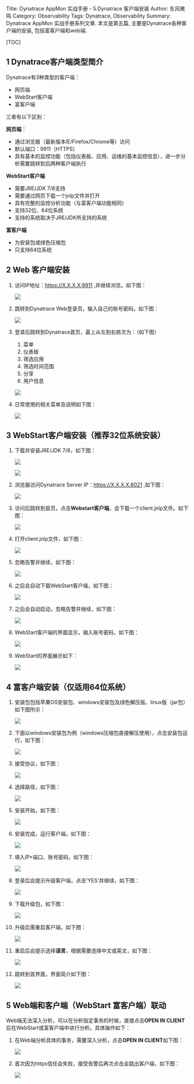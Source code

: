 Title: Dynatrace AppMon 实战手册 - 5.Dynatrace 客户端安装
Author: 东风微鸣
Category: Observability
Tags: Dynatrace, Observability
Summary: Dynatrace AppMon 实战手册系列文章. 本文是第五篇, 主要是Dynatrace各种客户端的安装, 包括富客户端和web端.

[TOC]

## 1 Dynatrace客户端类型简介

Dynatrace有3种类型的客户端：

- 网页端
- WebStart客户端
- 富客户端

三者有以下区别：

**网页端**：

- 通过浏览器（最新版本IE/Firefox/Chrome等）访问
- 默认端口：9911（HTTPS）
- 具有基本的监控功能（包括仪表板、应用、运维的基本监控信息），进一步分析需要跳转到后两种客户端执行

**WebStart客户端**

- 需要JRE/JDK  7/8支持
- 需要通过网页下载一个jnlp文件并打开
- 具有完整的监控分析功能（与富客户端功能相同）
- 支持32位、64位系统
- 支持的系统取决于JRE/JDK所支持的系统

**富客户端**

- 为安装包或绿色压缩包
- 只支持64位系统

## 2 Web 客户端安装

1. 访问IP地址：https://X.X.X.X:9911 ,并继续浏览。如下图：

    ![](http://pic.yupoo.com/east4ming_v/GeVynxlr/medium.jpg)

2. 跳转到Dynatrace Web登录页，输入自己的账号密码，如下图：

    ![](http://pic.yupoo.com/east4ming_v/GeVynKLL/medium.jpg)

3. 登录后跳转到Dynatrace首页，最上从左到右依次为：（如下图）

    1. 菜单
    2. 仪表板
    3. 筛选应用
    4. 筛选时间范围
    5. 分享
    6. 用户信息

    ![](http://pic.yupoo.com/east4ming_v/GeVyu6tA/medium.jpg)

4. 日常使用的相关菜单及说明如下图：

    ![](http://pic.yupoo.com/east4ming_v/GeVyCwo8/medium.jpg)

## 3 WebStart客户端安装（推荐32位系统安装）

1. 下载并安装JRE/JDK 7/8，如下图：

    ![](http://pic.yupoo.com/east4ming_v/GeVyD3Kn/medium.jpg)

    ![](http://pic.yupoo.com/east4ming_v/GeVyCVEm/medium.jpg)

2. 浏览器访问Dynatrace Server IP：https://X.X.X.X:8021 ,如下图：

    ![](http://pic.yupoo.com/east4ming_v/GeVyDEFL/medium.jpg)

3. 访问后跳转到首页，点击**Webstart客户端**，会下载一个client.jnlp文件。如下图：

    ![](http://pic.yupoo.com/east4ming_v/GeVyGvZ8/medium.jpg)

4. 打开client.jnlp文件，如下图：

    ![](http://pic.yupoo.com/east4ming_v/GeVyTbtC/medium.jpg)

5. 忽略告警并继续，如下图：

    ![](http://pic.yupoo.com/east4ming_v/GeVyTEQ2/medium.jpg)

6. 之后会自动下载WebStart客户端，如下图：

    ![](http://pic.yupoo.com/east4ming_v/GeVyV7rn/medium.jpg)

7. 之后会自动启动，忽略告警并继续，如下图：

    ![](http://pic.yupoo.com/east4ming_v/GeVyWtVK/medium.jpg)

8. WebStart客户端的界面显示，输入账号密码，如下图：

    ![](http://pic.yupoo.com/east4ming_v/GeVz0xXl/medium.jpg)

9. WebStart的界面展示如下：

    ![](http://pic.yupoo.com/east4ming_v/GeVz1NOi/pFI7J.jpg)

## 4 富客户端安装（仅适用64位系统）

1. 安装包包括苹果OS安装包、windows安装包及绿色解压版、linux版（jar包）如下图所示：

    ![](http://pic.yupoo.com/east4ming_v/GeVz8tVT/medium.jpg)

2. 下面以windows安装包为例（windows压缩包直接解压使用），点击安装包运行，如下图：

    ![](http://pic.yupoo.com/east4ming_v/GeVz2dG3/medium.jpg)

3. 接受协议，如下图：

    ![](http://pic.yupoo.com/east4ming_v/GeVz2Ruw/medium.jpg)

4. 选择路径，如下图：

    ![](http://pic.yupoo.com/east4ming_v/GeVz3f0G/medium.jpg)

5. 安装开始，如下图：

    ![](http://pic.yupoo.com/east4ming_v/GeVz3JQe/medium.jpg)

6. 安装完成，运行客户端，如下图：

    ![](http://pic.yupoo.com/east4ming_v/GeVz47sp/medium.jpg)

7. 填入IP+端口、账号密码，如下图：

    ![](http://pic.yupoo.com/east4ming_v/GeVz4RqZ/medium.jpg)

8. 登录后会提示升级客户端，点击'YES'并继续，如下图：

    ![](http://pic.yupoo.com/east4ming_v/GeVz5flw/medium.jpg)

9. 下载升级包，如下图：

    ![](http://pic.yupoo.com/east4ming_v/GeVz5sTF/medium.jpg)

10. 升级后需重启客户端，如下图：

    ![](http://pic.yupoo.com/east4ming_v/GeVz5SVf/medium.jpg)

11. 重启后会提示选择**语言**，根据需要选择中文或英文，如下图：

    ![](http://pic.yupoo.com/east4ming_v/GeVz6OMI/medium.jpg)

12. 跳转到首界面，界面简介如下图：

    ![](http://pic.yupoo.com/east4ming_v/GeVz7qPQ/12Mkk2.jpg)

## 5 Web端和客户端（WebStart 富客户端）联动

Web端无法深入分析，可以在分析指定事务的时候，直接点击**OPEN IN CLIENT** 后在WebStart或富客户端中进行分析。具体操作如下：

1. 在Web端分析具体的事务，需要深入分析，点击**OPEN IN CLIENT**如下图：

    ![](http://pic.yupoo.com/east4ming_v/GeVz7I3h/cFcZZ.jpg)

2. 首次因为https信任会失败，接受告警后再次点击会跳出客户端，如下图：

    ![](http://pic.yupoo.com/east4ming_v/GeVz8dUA/FePWL.jpg)
